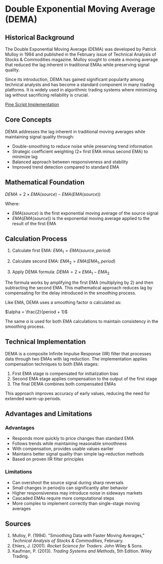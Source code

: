 # Double Exponential Moving Average (DEMA)

## Historical Background

The Double Exponential Moving Average (DEMA) was developed by Patrick Mulloy in 1994 and published in the February issue of Technical Analysis of Stocks & Commodities magazine. Mulloy sought to create a moving average that reduced the lag inherent in traditional EMAs while preserving signal quality.

Since its introduction, DEMA has gained significant popularity among technical analysts and has become a standard component in many trading platforms. It is widely used in algorithmic trading systems where minimizing lag without sacrificing reliability is crucial.

[Pine Script Implementation](https://github.com/mihakralj/pinescript/blob/main/indicators/trends_IIR/dema.pine)

## Core Concepts

DEMA addresses the lag inherent in traditional moving averages while maintaining signal quality through:

- Double-smoothing to reduce noise while preserving trend information
- Strategic coefficient weighting (2× first EMA minus second EMA) to minimize lag
- Balanced approach between responsiveness and stability
- Improved trend detection compared to standard EMA

## Mathematical Foundation

$DEMA = 2 \times EMA(source) - EMA(EMA(source))$

Where:
- $EMA(source)$ is the first exponential moving average of the source signal
- $EMA(EMA(source))$ is the exponential moving average applied to the result of the first EMA

## Calculation Process

1. Calculate first EMA:
   $EMA_1 = EMA(source, period)$

2. Calculate second EMA:
   $EMA_2 = EMA(EMA_1, period)$

3. Apply DEMA formula:
   $DEMA = 2 \times EMA_1 - EMA_2$

The formula works by amplifying the first EMA (multiplying by 2) and then subtracting the second EMA. This mathematical approach reduces lag by compensating for the delay introduced in the smoothing process.

Like EMA, DEMA uses a smoothing factor α calculated as:

$\alpha = \frac{2}{period + 1}$

The same α is used for both EMA calculations to maintain consistency in the smoothing process.

## Technical Implementation

DEMA is a composite Infinite Impulse Response (IIR) filter that processes data through two EMAs with lag reduction. The implementation applies compensation techniques to both EMA stages:

1. First EMA stage is compensated for initialization bias
2. Second EMA stage applies compensation to the output of the first stage
3. The final DEMA combines both compensated EMAs

This approach improves accuracy of early values, reducing the need for extended warm-up periods.

## Advantages and Limitations

### Advantages
- Responds more quickly to price changes than standard EMA
- Follows trends while maintaining reasonable smoothness
- With compensation, provides usable values earlier
- Maintains better signal quality than simple lag-reduction methods
- Based on proven IIR filter principles

### Limitations
- Can overshoot the source signal during sharp reversals
- Small changes in period/α can significantly alter behavior
- Higher responsiveness may introduce noise in sideways markets
- Cascaded EMAs require more computational steps
- More complex to implement correctly than single-stage moving averages

## Sources

1. Mulloy, P. (1994). "Smoothing Data with Faster Moving Averages," *Technical Analysis of Stocks & Commodities*, February.
2. Ehlers, J. (2001). *Rocket Science for Traders*. John Wiley & Sons.
3. Kaufman, P. (2013). *Trading Systems and Methods*, 5th Edition. Wiley Trading.
